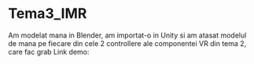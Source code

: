 # Tema3_IMR 
Am modelat mana in Blender, am importat-o in Unity si am atasat modelul de mana pe fiecare din cele 2 controllere ale componentei VR din tema 2, care fac grab
Link demo: 

